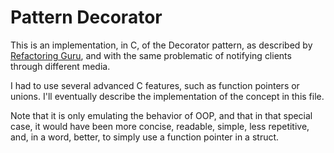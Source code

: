 # Pattern Decorator

This is an implementation, in C, of the Decorator pattern, 
as described by [Refactoring Guru](https://refactoring.guru/design-patterns/decorator "Refactoring Guru"),
and with the same problematic of notifying clients through different media.

I had to use several advanced C features, such as function pointers or unions. 
I'll eventually describe the implementation of the concept in this file.

Note that it is only emulating the behavior of OOP, and that in that special case, 
it would have been more concise, readable, simple, less repetitive, and, in a word, better,
to simply use a function pointer in a struct.